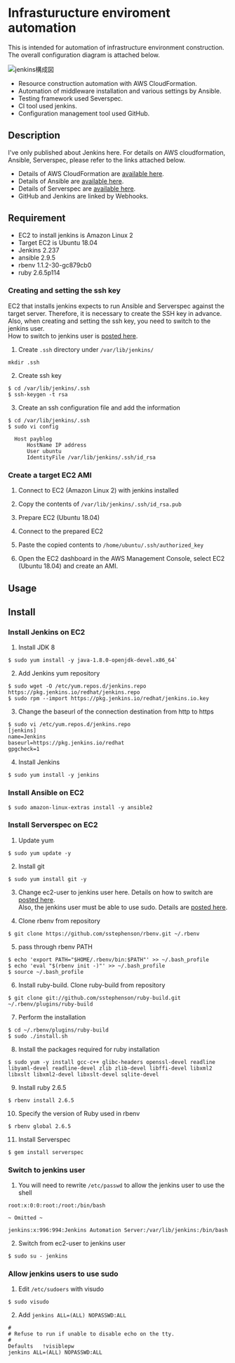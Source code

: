 # Infrasturucture enviroment automation
This is intended for automation of infrastructure environment construction.
The overall configuration diagram is attached below.

![jenkins構成図](https://user-images.githubusercontent.com/60305322/82865800-95f9aa00-9f62-11ea-9c8f-50e696a4ff3c.png)

- Resource construction automation with AWS CloudFormation.
- Automation of middleware installation and various settings by Ansible.
- Testing framework used Severspec.
- CI tool used jenkins.
- Configuration management tool used GitHub.

## Description
I've only published about Jenkins here.
For details on AWS cloudformation, Ansible, Serverspec, please refer to the links attached below.
- Details of AWS CloudFormation are [available here][1].
- Details of Ansible are [available here][2].
- Details of Serverspec are [available here][3].
- GitHub and Jenkins are linked by Webhooks.

## Requirement
- EC2 to install jenkins is Amazon Linux 2
- Target EC2 is Ubuntu 18.04
- Jenkins 2.237
- ansible 2.9.5
- rbenv 1.1.2-30-gc879cb0
- ruby 2.6.5p114
### Creating and setting the ssh key
EC2 that installs jenkins expects to run Ansible and Serverspec against the target server. Therefore, it is necessary to create the SSH key in advance.<br>
Also, when creating and setting the ssh key, you need to switch to the jenkins user.<br>
How to switch to jenkins user is [posted here][4].

1. Create `.ssh` directory under `/var/lib/jenkins/`
```
mkdir .ssh
```
2. Create ssh key
```
$ cd /var/lib/jenkins/.ssh
$ ssh-keygen -t rsa
```
3. Create an ssh configuration file and add the information
```
$ cd /var/lib/jenkins/.ssh
$ sudo vi config

  Host payblog
      HostName IP address 
      User ubuntu
      IdentityFile /var/lib/jenkins/.ssh/id_rsa
```
### Create a target EC2 AMI
1. Connect to EC2 (Amazon Linux 2) with jenkins installed

2. Copy the contents of `/var/lib/jenkins/.ssh/id_rsa.pub`

3. Prepare EC2 (Ubuntu 18.04)

4. Connect to the prepared EC2

5. Paste the copied contents to `/home/ubuntu/.ssh/authorized_key`

6. Open the EC2 dashboard in the AWS Management Console, select EC2 (Ubuntu 18.04) and create an AMI.

## Usage

## Install
### Install Jenkins on EC2
1. Install JDK 8
```
$ sudo yum install -y java-1.8.0-openjdk-devel.x86_64`
```
2. Add Jenkins yum repository
```
$ sudo wget -O /etc/yum.repos.d/jenkins.repo https://pkg.jenkins.io/redhat/jenkins.repo
$ sudo rpm --import https://pkg.jenkins.io/redhat/jenkins.io.key
```
3. Change the baseurl of the connection destination from http to https
```
$ sudo vi /etc/yum.repos.d/jenkins.repo
[jenkins]
name=Jenkins
baseurl=https://pkg.jenkins.io/redhat
gpgcheck=1
```
4. Install Jenkins
```
$ sudo yum install -y jenkins
```

### Install Ansible on EC2
```
$ sudo amazon-linux-extras install -y ansible2
```

### Install Serverspec on EC2
1. Update yum
```
$ sudo yum update -y
```
2. Install git
```
$ sudo yum install git -y
```
3. Change ec2-user to jenkins user here.
Details on how to switch are [posted here][4].<br>
Also, the jenkins user must be able to use sudo.
Details are [posted here][5].

4. Clone rbenv from repository
```
$ git clone https://github.com/sstephenson/rbenv.git ~/.rbenv
```
5. pass through rbenv PATH
```
$ echo 'export PATH="$HOME/.rbenv/bin:$PATH"' >> ~/.bash_profile
$ echo 'eval "$(rbenv init -)"' >> ~/.bash_profile
$ source ~/.bash_profile
```
6. Install ruby-build.
Clone ruby-build from repository
```
$ git clone git://github.com/sstephenson/ruby-build.git ~/.rbenv/plugins/ruby-build
```
7. Perform the installation
```
$ cd ~/.rbenv/plugins/ruby-build
$ sudo ./install.sh
```
8. Install the packages required for ruby installation
```
$ sudo yum -y install gcc-c++ glibc-headers openssl-devel readline libyaml-devel readline-devel zlib zlib-devel libffi-devel libxml2 libxslt libxml2-devel libxslt-devel sqlite-devel
```
9. Install ruby 2.6.5
```
$ rbenv install 2.6.5
```
10. Specify the version of Ruby used in rbenv
```
$ rbenv global 2.6.5
```
11. Install Serverspec
```
$ gem install serverspec
```

### Switch to jenkins user
1. You will need to rewrite `/etc/passwd` to allow the jenkins user to use the shell
```/etc/passwd
root:x:0:0:root:/root:/bin/bash

~ Omitted ~

jenkins:x:996:994:Jenkins Automation Server:/var/lib/jenkins:/bin/bash
```
2. Switch from ec2-user to jenkins user
```
$ sudo su - jenkins
```

### Allow jenkins users to use sudo
1. Edit `/etc/sudoers` with visudo
```
$ sudo visudo
```
2. Add `jenkins ALL=(ALL) NOPASSWD:ALL`
```
#
# Refuse to run if unable to disable echo on the tty.
#
Defaults   !visiblepw
jenkins ALL=(ALL) NOPASSWD:ALL
```

[1]:https://github.com/neetzama/cloudformation_study
[2]:https://github.com/neetzama/ansible_study
[3]:https://github.com/neetzama/serverspec_study
[4]:#switch-to-jenkins-user
[5]:#allow-jenkins-users-to-use-sudo